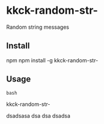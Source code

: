 # kkck-random-str-
Random string messages

## Install
npm
npm install -g kkck-random-str-

## Usage

    bash
kkck-random-str-
 
 dsadsasa
 dsa
 dsa
 dsadsa
 